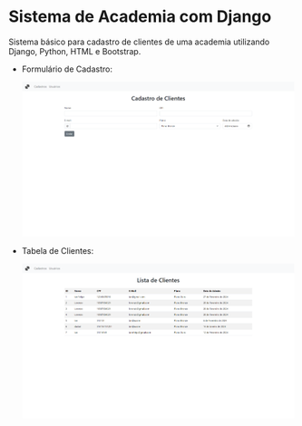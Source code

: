 <h1>Sistema de Academia com Django</h1>

<p>Sistema básico para cadastro de clientes de uma academia utilizando Django, Python, HTML e Bootstrap.</p>

<ul>
    <li><p>Formulário de Cadastro:</p></li>
    <img src="preview/p1.png">
</ul>

<ul>
    <li><p>Tabela de Clientes:</p></li>
    <img src="preview/p2.png">
</ul>